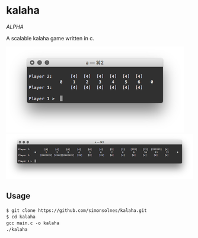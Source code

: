 # kalaha

*ALPHA*

A scalable kalaha game written in c.

![Screenshot](https://github.com/simonsolnes/kalaha/blob/master/ss1.png)
![Screenshot](https://github.com/simonsolnes/kalaha/blob/master/ss2.png)

## Usage

`$ git clone https://github.com/simonsolnes/kalaha.git`  
`$ cd kalaha`  
`gcc main.c -o kalaha`  
`./kalaha`  


